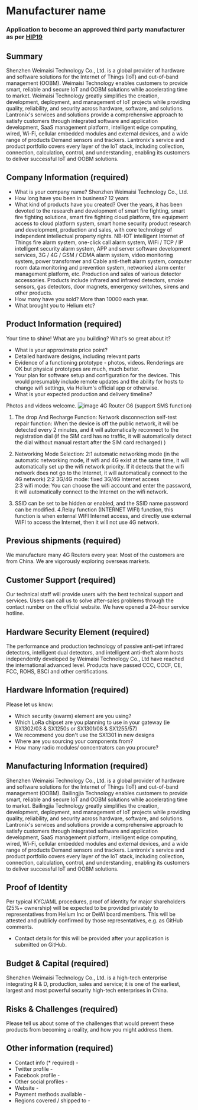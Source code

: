 # Manufacturer name
### Application to become an approved third party manufacturer as per [HIP19](https://github.com/helium/HIP/blob/master/0019-third-party-manufacturers.md)

## Summary

Shenzhen Weimaisi Technology Co., Ltd. is a global provider of hardware and software solutions for the Internet of Things (IoT) and out-of-band management (OOBM). Weimaisi Technology enables customers to provide smart, reliable and secure IoT and OOBM solutions while accelerating time to market. Weimaisi Technology greatly simplifies the creation, development, deployment, and management of IoT projects while providing quality, reliability, and security across hardware, software, and solutions.
Lantronix's services and solutions provide a comprehensive approach to satisfy customers through integrated software and application development, SaaS management platform, intelligent edge computing, wired, Wi-Fi, cellular embedded modules and external devices, and a wide range of products Demand sensors and trackers. Lantronix's service and product portfolio covers every layer of the IoT stack, including collection, connection, calculation, control, and understanding, enabling its customers to deliver successful IoT and OOBM solutions.

## Company Information (required)

* What is your company name? 
Shenzhen Weimaisi Technology Co., Ltd. 
* How long have you been in business? 
12 years
* What kind of products have you created? 
Over the years, it has been devoted to the research and development of smart fire fighting, smart fire fighting solutions, smart fire fighting cloud platform, fire equipment access to cloud platform system, smart home security product research and development, production and sales, with core technology of independent intellectual property rights. NB-IOT intelligent Internet of Things fire alarm system, one-click call alarm system, WIFi / TCP / IP intelligent security alarm system, APP and server software development services, 3G / 4G / GSM / CDMA alarm system, video monitoring system, power transformer and Cable anti-theft alarm system, computer room data monitoring and prevention system, networked alarm center management platform, etc. Production and sales of various detector accessories. Products include infrared and infrared detectors, smoke sensors, gas detectors, door magnets, emergency switches, sirens and other products. 
* How many have you sold? 
More than 10000 each year.
* What brought you to Helium etc?

## Product Information (required)

Your time to shine! What are you building? What’s so great about it? 
* What is your approximate price point? 
* Detailed hardware designs, including relevant parts
* Evidence of a functioning prototype - photos, videos. Renderings are OK but physical prototypes are much, much better.
* Your plan for software setup and configuration for the devices. This would presumably include remote updates and the ability for hosts to change wifi settings, via Helium's official app or otherwise.
* What is your expected production and delivery timeline?

Photos and videos welcome.
![image](https://user-images.githubusercontent.com/88359837/128481145-9495195c-d525-4771-a838-82e63bd8ff45.png)
4G Router G6 (support SMS function)
1. The drop And Recharge Function:
Network disconnection self-test repair function: When the device is off the public network, it will be detected every 2 minutes, and it will automatically reconnect to the registration dial (if the SIM card has no traffic, it will automatically detect the dial without manual restart after the SIM card recharged) )

2. Networking Mode Selection:
2:1 automatic networking mode (in the automatic networking mode, if wifi and 4G exist at the same time, it will automatically set up the wifi network priority. If it detects that the wifi network does not go to the Internet, it will automatically connect to the 4G network)
2:2 3G/4G mode: fixed 3G/4G Internet access   
2:3 wifi mode: You can choose the wifi account and enter the password, it will automatically connect to the Internet on the wifi network.
3. SSID can be set to be hidden or enabled, and the SSID name password can be modified.
4.Relay function (INTERNET WIFI) function, this function is when external WIFI Internet access, and directly use external WIFI to access the Internet, then it will not use 4G network.

## Previous shipments (required)

We manufacture many 4G Routers every year. Most of the customers are from China. We are vigorously exploring overseas markets.

## Customer Support (required)
Our technical staff will provide users with the best technical support and services. Users can call us to solve after-sales problems through the contact number on the official website. We have opened a 24-hour service hotline.

## Hardware Security Element (required)

 The performance and production technology of passive anti-pet infrared detectors, intelligent dual detectors, and intelligent anti-theft alarm hosts independently developed by Weimaisi Technology Co., Ltd have reached the international advanced level. Products have passed CCC, CCCF, CE, FCC, ROHS, BSCI and other certifications.

## Hardware Information (required)

Please let us know:
* Which security (swarm) element are you using?
* Which LoRa chipset are you planning to use in your gateway (ie SX1302/03 & SX1250s or SX1301/08 & SX1255/57)
* We recommend you don't use the SX1301 in new designs
* Where are you sourcing your components from?
* How many radio modules/ concentrators can you procure?

## Manufacturing Information (required)

  Shenzhen Weimaisi Technology Co., Ltd.  is a global provider of hardware and software solutions for the Internet of Things (IoT) and out-of-band management (OOBM). Bailingjia Technology enables customers to provide smart, reliable and secure IoT and OOBM solutions while accelerating time to market. Bailingjia Technology greatly simplifies the creation, development, deployment, and management of IoT projects while providing quality, reliability, and security across hardware, software, and solutions.
Lantronix's services and solutions provide a comprehensive approach to satisfy customers through integrated software and application development, SaaS management platform, intelligent edge computing, wired, Wi-Fi, cellular embedded modules and external devices, and a wide range of products Demand sensors and trackers. Lantronix's service and product portfolio covers every layer of the IoT stack, including collection, connection, calculation, control, and understanding, enabling its customers to deliver successful IoT and OOBM solutions.

## Proof of Identity

Per typical KYC/AML procedures, proof of identity for major shareholders (25%+ ownership) will be expected to be provided privately to representatives from Helium Inc or DeWi board members. This will be attested and publicly confirmed by those representatives, e.g. as GitHub comments. 
* Contact details for this will be provided after your application is submitted on GitHub.

## Budget & Capital (required)

Shenzhen Weimaisi Technology Co., Ltd. is a high-tech enterprise integrating R & D, production, sales and service; it is one of the earliest, largest and most powerful security high-tech enterprises in China.

## Risks & Challenges (required)

Please tell us about some of the challenges that would prevent these products from becoming a reality, and how you might address them.

## Other information (required)
 
* Contact info (* required) -
* Twitter profile - 
* Facebook profile - 
* Other social profiles - 
* Website -
* Payment methods available - 
* Regions covered / shipped to - 
